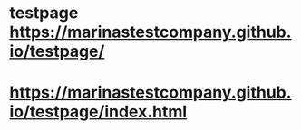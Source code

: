 # testpage https://marinastestcompany.github.io/testpage/
# https://marinastestcompany.github.io/testpage/index.html 
